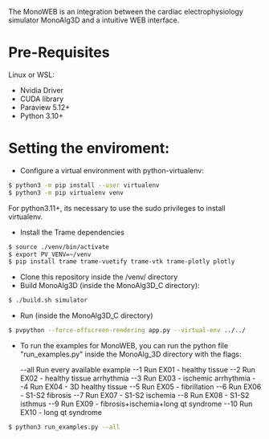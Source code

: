 The MonoWEB is an integration between the cardiac electrophysiology simulator MonoAlg3D and a intuitive WEB interface.

# Pre-Requisites
Linux or WSL:
- Nvidia Driver
- CUDA library 
- Paraview 5.12+
- Python 3.10+

# Setting the enviroment:
- Configure a virtual environment with python-virtualenv:
```sh
$ python3 -m pip install --user virtualenv 
$ python3 -m pip virtualenv venv
```
For python3.11+, its necessary to use the sudo privileges to install virtualenv.

- Install the Trame dependencies

```sh
$ source ./venv/bin/activate
$ export PV_VENV=~/venv
$ pip install trame trame-vuetify trame-vtk trame-plotly plotly
```

- Clone this repository inside the /venv/ directory
- Build MonoAlg3D (inside the MonoAlg3D_C directory):

```sh
$ ./build.sh simulator
```

- Run (inside the MonoAlg3D_C directory)
```sh
$ pvpython --force-offscreen-rendering app.py --virtual-env ../../ 
```

- To run the examples for MonoWEB, you can run the python file "run_examples.py" inside the MonoAlg_3D directory with the flags:

  --all       Run every available example
  --1         Run EX01 - healthy tissue
  --2         Run EX02 - healthy tissue arrhythmia
  --3         Run EX03 - ischemic arrhythmia
  --4         Run EX04 - 3D healthy tissue
  --5         Run EX05 - fibrillation
  --6         Run EX06 - S1-S2 fibrosis
  --7         Run EX07 - S1-S2 ischemia
  --8         Run EX08 - S1-S2 isthmus
  --9         Run EX09 - fibrosis+ischemia+long qt syndrome
  --10        Run EX10 - long qt syndrome


```sh
$ python3 run_examples.py --all
```

